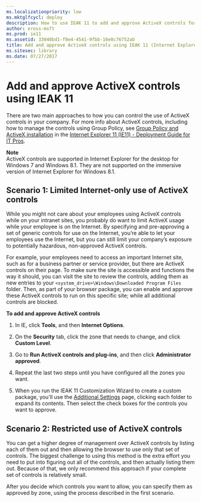 ```yaml
---
ms.localizationpriority: low
ms.mktglfcycl: deploy
description: How to use IEAK 11 to add and approve ActiveX controls for your organization.
author: eross-msft
ms.prod: ie11
ms.assetid: 33040bd1-f0e4-4541-9fbb-16e0c76752ab
title: Add and approve ActiveX controls using IEAK 11 (Internet Explorer Administration Kit 11 for IT Pros)
ms.sitesec: library
ms.date: 07/27/2017
---
```



# Add and approve ActiveX controls using IEAK 11
There are two main approaches to how you can control the use of ActiveX controls in your company. For more info about ActiveX controls, including how to manage the controls using Group Policy, see [Group Policy and ActiveX installation](../ie11-deploy-guide/activex-installation-using-group-policy.md) in the [Internet Explorer 11 (IE11) - Deployment Guide for IT Pros](../ie11-deploy-guide/index.md).

**Note**<br>
ActiveX controls are supported in Internet Explorer for the desktop for Windows 7 and Windows 8.1. They are not supported on the immersive version of Internet Explorer for Windows 8.1.

## Scenario 1: Limited Internet-only use of ActiveX controls
While you might not care about your employees using ActiveX controls while on your intranet sites, you probably do want to limit ActiveX usage while your employee is on the Internet. By specifying and pre-approving a set of generic controls for use on the Internet, you’re able to let your employees use the Internet, but you can still limit your company’s exposure to potentially hazardous, non-approved ActiveX controls.

For example, your employees need to access an important Internet site, such as for a business partner or service provider, but there are ActiveX controls on their page. To make sure the site is accessible and functions the way it should, you can visit the site to review the controls, adding them as new entries to your `<system_drive>\Windows\Downloaded Program Files` folder. Then, as part of your browser package, you can enable and approve these ActiveX controls to run on this specific site; while all additional controls are blocked.

**To add and approve ActiveX controls**

1.  In IE, click **Tools**, and then **Internet Options**.

2.  On the **Security** tab, click the zone that needs to change, and click **Custom Level**.

3.  Go to **Run ActiveX controls and plug-ins**, and then click **Administrator approved**.

4.  Repeat the last two steps until you have configured all the zones you want.

5.  When you run the IEAK 11 Customization Wizard to create a custom package, you'll use the [Additional Settings](additional-settings-ieak11-wizard.md) page, clicking each folder to expand its contents. Then select the check boxes for the controls you want to approve.

## Scenario 2: Restricted use of ActiveX controls
You can get a higher degree of management over ActiveX controls by listing each of them out and then allowing the browser to use only that set of controls. The biggest challenge to using this method is the extra effort you need to put into figuring out all of the controls, and then actually listing them out. Because of that, we only recommend this approach if your complete set of controls is relatively small.

After you decide which controls you want to allow, you can specify them as approved by zone, using the process described in the first scenario.

 

 





